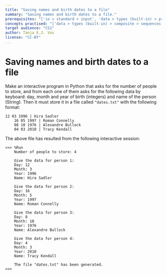 ```yaml
---
title: "Saving names and birth dates to a file"
summary: "Saving names and birth dates to a file."
prerequisites: "['io > standard > input', 'data > types (built-in) > primitive > numeric', 'data > types (built-in) > composite > sequences > strings', 'imperative programming > variables > variable declaration', 'imperative programming > variables > assignment']"
concepts practised: "['data > types (built-in) > composite > sequences > strings', 'control flow > loops', 'io > files > text > plain']"
target audience: "CS1"
author: Tanja E.J. Vos
license: "CC-BY"
...
```


# Saving names and birth dates to a file

Make an interactive program in Python that asks for the number of people to store, and from each one of them asks for the following data by keyboard: day, month and year of birth (integers) and name of the person (String). Then it must store it in a file called `"dates.txt"` with the following format:

```small
12 03 1996 | Hira Sadler
    16 05 1997 | Roman Connelly
    08 10 1976 | Alexandre Bullock
    04 03 2010 | Tracy Kendall
```

The above file has resulted from the following interactive session:

```small
>>> %Run 
    Number of people to store: 4
    
    Give the data for person 1:
    Day: 12
    Month: 3
    Year: 1996
    Name: Hira Sadler
    
    Give the data for person 2:
    Day: 16
    Month: 5
    Year: 1997
    Name: Roman Connelly
    
    Give the data for person 3:
    Day: 8
    Month: 10
    Year: 1976
    Name: Alexandre Bullock
    
    Give the data for person 4:
    Day: 4
    Month: 3
    Year: 2010
    Name: Tracy Kendall
    
    The file "dates.txt" has been generated.
>>>
```